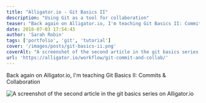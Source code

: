 ```yaml
---
title: "Alligator.io - Git Basics II"
description: "Using Git as a tool for collaboration"
teaser: "Back again on Alligator.io, I'm teaching Git Basics II: Commits &amp; Collaboration."
date: 2018-07-03 17:54:43
author: 'Sarah Robin'
tags: ['portfolio', 'git', 'tutorial']
cover: '/images/posts/git-basics-ii.png'
coverAlt: "A screenshot of the second article in the git basics series on Alligator.io"
url: 'https://alligator.io/workflow/git-commit-and-collab/'
---
```


Back again on Alligator.io, I'm teaching <a href="https://alligator.io/workflow/git-commit-and-collab/" target="__blank"></a>Git Basics II: Commits &amp; Collaboration</a>

![A screenshot of the second article in the git basics series on Alligator.io](/images/posts/git-basics-ii.png)
